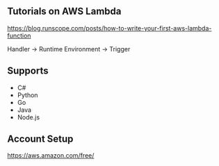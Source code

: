 ## Tutorials on AWS Lambda

https://blog.runscope.com/posts/how-to-write-your-first-aws-lambda-function

Handler -> Runtime Environment -> Trigger

## Supports

- C#
- Python
- Go
- Java
- Node.js

## Account Setup

https://aws.amazon.com/free/
